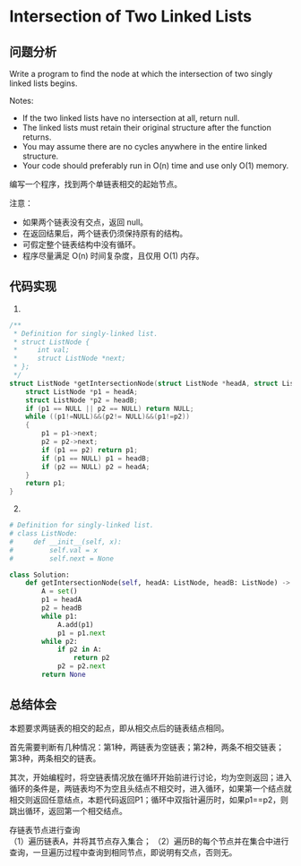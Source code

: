 #  Intersection of Two Linked Lists

## 问题分析

Write a program to find the node at which the intersection of two singly linked lists begins.

Notes:

* If the two linked lists have no intersection at all, return null.
* The linked lists must retain their original structure after the function returns.
* You may assume there are no cycles anywhere in the entire linked structure.
* Your code should preferably run in O(n) time and use only O(1) memory.

编写一个程序，找到两个单链表相交的起始节点。

注意：

* 如果两个链表没有交点，返回 null。
* 在返回结果后，两个链表仍须保持原有的结构。
* 可假定整个链表结构中没有循环。
* 程序尽量满足 O(n) 时间复杂度，且仅用 O(1) 内存。

## 代码实现

1.
``` C
/**
 * Definition for singly-linked list.
 * struct ListNode {
 *     int val;
 *     struct ListNode *next;
 * };
 */
struct ListNode *getIntersectionNode(struct ListNode *headA, struct ListNode *headB) {
    struct ListNode *p1 = headA;
    struct ListNode *p2 = headB;
    if (p1 == NULL || p2 == NULL) return NULL;
    while ((p1!=NULL)&&(p2!= NULL)&&(p1!=p2))
    {
        p1 = p1->next;
        p2 = p2->next;
        if (p1 == p2) return p1;
        if (p1 == NULL) p1 = headB;
        if (p2 == NULL) p2 = headA;
    }
    return p1;
}  
```

2.
```python
# Definition for singly-linked list.
# class ListNode:
#     def __init__(self, x):
#         self.val = x
#         self.next = None

class Solution:
    def getIntersectionNode(self, headA: ListNode, headB: ListNode) -> ListNode:
        A = set()
        p1 = headA
        p2 = headB
        while p1:
            A.add(p1)
            p1 = p1.next
        while p2:
            if p2 in A:
                return p2
            p2 = p2.next
        return None
```

## 总结体会

本题要求两链表的相交的起点，即从相交点后的链表结点相同。

首先需要判断有几种情况：第1种，两链表为空链表；第2种，两条不相交链表；第3种，两条相交的链表。

其次，开始编程时，将空链表情况放在循环开始前进行讨论，均为空则返回；进入循环的条件是，两链表均不为空且头结点不相交时，进入循环，如果第一个结点就相交则返回任意结点，本题代码返回P1；循环中双指针遍历时，如果p1==p2，则跳出循环，返回第一个相交结点。

存链表节点进行查询  
（1）遍历链表A，并将其节点存入集合；
（2）遍历B的每个节点并在集合中进行查询，一旦遍历过程中查询到相同节点，即说明有交点，否则无。











